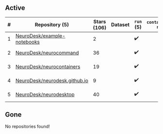 ## Active
| # | Repository (5) | Stars (106) | Dataset | `run` (5) | `containers-run` | Last Modified |
| --- | --- | --- | --- | --- | --- | --- |
| 1 | [NeuroDesk/example-notebooks](https://github.com/NeuroDesk/example-notebooks) | 2 |  | :heavy_check_mark: |  | 2024-06-13 08:24:06+00:00 |
| 2 | [NeuroDesk/neurocommand](https://github.com/NeuroDesk/neurocommand) | 36 |  | :heavy_check_mark: |  | 2024-06-11 13:39:57+00:00 |
| 3 | [NeuroDesk/neurocontainers](https://github.com/NeuroDesk/neurocontainers) | 19 |  | :heavy_check_mark: |  | 2024-06-26 12:33:37+00:00 |
| 4 | [NeuroDesk/neurodesk.github.io](https://github.com/NeuroDesk/neurodesk.github.io) | 9 |  | :heavy_check_mark: |  | 2024-06-19 12:45:00+00:00 |
| 5 | [NeuroDesk/neurodesktop](https://github.com/NeuroDesk/neurodesktop) | 40 |  | :heavy_check_mark: |  | 2024-06-13 17:19:11+00:00 |

## Gone
No repositories found!

